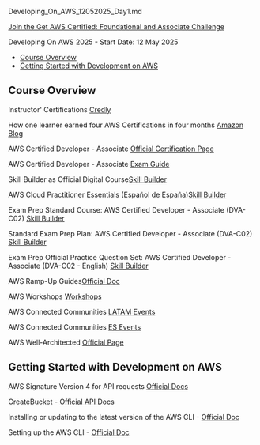 Developing_On_AWS_12052025_Day1.md 

[Join the Get AWS Certified: Foundational and Associate Challenge](https://pages.awscloud.com/GLOBAL-other-GC-Traincert-Foundational-and-Associate-Certification-Challenge-2025-reg.html)

Developing On AWS 2025 - Start Date: 12 May 2025

- [Course Overview](#course-overview)
- [Getting Started with Development on AWS](#getting-started-with-development-on-aws)

## Course Overview

Instructor' Certifications [Credly](https://credly.com/users/francisco-javier-moreno-diaz/)

How one learner earned four AWS Certifications in four months [Amazon Blog](https://aws.amazon.com/blogs/training-and-certification/how-one-learner-earned-four-aws-certifications-in-four-months/)

AWS Certified Developer - Associate [Official Certification Page](https://aws.amazon.com/certification/certified-developer-associate/)

AWS Certified Developer - Associate [Exam Guide](https://d1.awsstatic.com/training-and-certification/docs-dev-associate/AWS-Certified-Developer-Associate_Exam-Guide.pdf)

Skill Builder as Official Digital Course[Skill Builder](https://explore.skillbuilder.aws/learn/signin)

AWS Cloud Practitioner Essentials (Español de España)[Skill Builder](https://explore.skillbuilder.aws/learn/course/internal/view/elearning/10455/Fundamentos-de-la-nube-de-AWS-para-profesionales-Espa%2525C3%2525B1ol-de-Espa%2525C3%2525B1a-%25257C-AWS-Cloud-Practitioner-Essentials-Spanish-from-Spain-)

Exam Prep Standard Course: AWS Certified Developer - Associate (DVA-C02) [Skill Builder](https://explore.skillbuilder.aws/learn/courses/14724/exam-prep-standard-course-aws-certified-developer-associate-dva-c02)

Standard Exam Prep Plan: AWS Certified Developer - Associate (DVA-C02) [Skill Builder](https://explore.skillbuilder.aws/learn/learning-plans/2177/plan)

Exam Prep Official Practice Question Set: AWS Certified Developer - Associate (DVA-C02 - English) [Skill Builder](https://explore.skillbuilder.aws/learn/courses/13757/exam-prep-official-practice-question-set-aws-certified-developer-associate-dva-c02-english)

AWS Ramp-Up Guides[Official Doc](https://aws.amazon.com/training/ramp-up-guides/)

AWS Workshops [Workshops](https://workshops.aws/)

AWS Connected Communities [LATAM Events](https://aws-experience.com/latam/smb/)

AWS Connected Communities [ES Events](https://aws-experience.com/emea/iberia)

AWS Well-Architected [Official Page](https://aws.amazon.com/architecture/well-architected)


## Getting Started with Development on AWS

AWS Signature Version 4 for API requests [Official Docs](https://docs.aws.amazon.com/IAM/latest/UserGuide/reference_sigv.html)

CreateBucket - [Official API Docs](https://docs.aws.amazon.com/AmazonS3/latest/API/API_CreateBucket.html)

Installing or updating to the latest version of the AWS CLI - [Official Doc](https://docs.aws.amazon.com/cli/latest/userguide/getting-started-install.html)

Setting up the AWS CLI - [Official Doc](https://docs.aws.amazon.com/cli/latest/userguide/getting-started-quickstart.html)